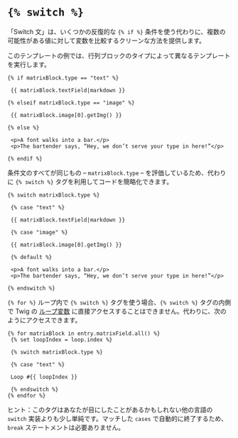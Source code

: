# `{% switch %}`

「Switch 文」は、いくつかの反復的な `{% if %}` 条件を使う代わりに、複数の可能性がある値に対して変数を比較するクリーンな方法を提供します。

このテンプレートの例では、行列ブロックのタイプによって異なるテンプレートを実行します。

```twig
{% if matrixBlock.type == "text" %}

 {{ matrixBlock.textField|markdown }}

{% elseif matrixBlock.type == "image" %}

 {{ matrixBlock.image[0].getImg() }}

{% else %}

 <p>A font walks into a bar.</p>
 <p>The bartender says, “Hey, we don’t serve your type in here!”</p>

{% endif %}
```

条件文のすべてが同じもの – `matrixBlock.type` – を評価しているため、代わりに `{% switch %}` タグを利用してコードを簡略化できます。

```twig
{% switch matrixBlock.type %}

 {% case "text" %}

 {{ matrixBlock.textField|markdown }}

 {% case "image" %}

 {{ matrixBlock.image[0].getImg() }}

 {% default %}

 <p>A font walks into a bar.</p>
 <p>The bartender says, “Hey, we don’t serve your type in here!”</p>

{% endswitch %}
```

`{% for %}` ループ内で `{% switch %}` タグを使う場合、`{% switch %}` タグの内側で Twig の [ループ変数](https://twig.sensiolabs.org/doc/tags/for.html#the-loop-variable) に直接アクセスすることはできません。代わりに、次のようにアクセスできます。

```twig
{% for matrixBlock in entry.matrixField.all() %}
 {% set loopIndex = loop.index %}

 {% switch matrixBlock.type %}

 {% case "text" %}

 Loop #{{ loopIndex }}

 {% endswitch %}
{% endfor %}
```

ヒント：このタグはあなたが目にしたことがあるかもしれない他の言語の `switch` 実装よりも少し単純です。マッチした `cases` で自動的に終了するため、`break` ステートメントは必要ありません。

